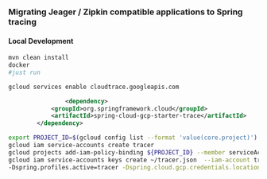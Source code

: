 ### Migrating Jeager / Zipkin compatible applications to Spring tracing
#### Local Development
```bash
mvn clean install
docker 
#just run
```
```bash
gcloud services enable cloudtrace.googleapis.com
```

```xml
                <dependency>
			<groupId>org.springframework.cloud</groupId>
			<artifactId>spring-cloud-gcp-starter-trace</artifactId>
		</dependency>
```

```bash
export PROJECT_ID=$(gcloud config list --format 'value(core.project)')
gcloud iam service-accounts create tracer
gcloud projects add-iam-policy-binding ${PROJECT_ID} --member serviceAccount:tracer@${PROJECT_ID}.iam.gserviceaccount.com  --role roles/editor
gcloud iam service-accounts keys create ~/tracer.json  --iam-account tracer@${PROJECT_ID}.iam.gserviceaccount.com
-Dspring.profiles.active=tracer -Dspring.cloud.gcp.credentials.location=file:/Users/pamir/tracer.json
```

